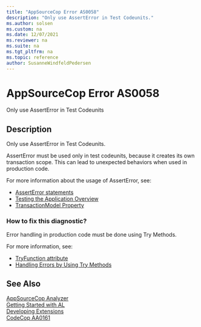 ```yaml
---
title: "AppSourceCop Error AS0058"
description: "Only use AssertError in Test Codeunits."
ms.author: solsen
ms.custom: na
ms.date: 12/07/2021
ms.reviewer: na
ms.suite: na
ms.tgt_pltfrm: na
ms.topic: reference
author: SusanneWindfeldPedersen
---
```

[//]: # (START>DO_NOT_EDIT)
[//]: # (IMPORTANT:Do not edit any of the content between here and the END>DO_NOT_EDIT.)
[//]: # (Any modifications should be made in the .xml files in the ModernDev repo.)
# AppSourceCop Error AS0058
Only use AssertError in Test Codeunits

## Description
Only use AssertError in Test Codeunits.

[//]: # (IMPORTANT: END>DO_NOT_EDIT)

AssertError must be used only in test codeunits, because it creates its own transaction scope. 
This can lead to unexpected behaviors when used in production code.

For more information about the usage of AssertError, see:
- [AssertError statements](../devenv-al-simple-statements.md#asserterror-statements)
- [Testing the Application Overview](../devenv-testing-application.md)
- [TransactionModel Property](../properties/devenv-properties.md)

### How to fix this diagnostic?

Error handling in production code must be done using Try Methods.

For more information, see:
- [TryFunction attribute](../methods/devenv-tryfunction-attribute.md)
- [Handling Errors by Using Try Methods](../devenv-handling-errors-using-try-methods.md)

## See Also  
[AppSourceCop Analyzer](appsourcecop.md)  
[Getting Started with AL](../devenv-get-started.md)  
[Developing Extensions](../devenv-dev-overview.md)  
[CodeCop AA0161](codecop-aa0161.md)
